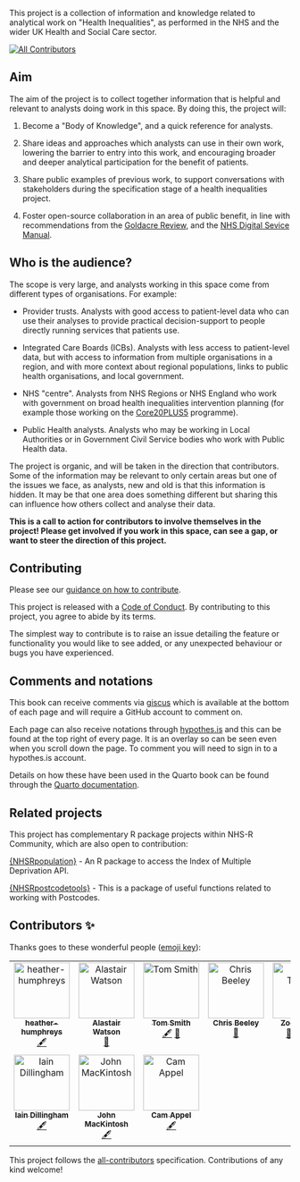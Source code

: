 This project is a collection of information and knowledge related to analytical work on "Health Inequalities", as performed in the NHS and the wider UK Health and Social Care sector.
<!-- ALL-CONTRIBUTORS-BADGE:START - Do not remove or modify this section -->
[![All Contributors](https://img.shields.io/badge/all_contributors-10-orange.svg?style=flat-square)](#contributors-)
<!-- ALL-CONTRIBUTORS-BADGE:END -->

## Aim

The aim of the project is to collect together information that is helpful and relevant to analysts doing work in this space. By doing this, the project will:

1.  Become a "Body of Knowledge", and a quick reference for analysts.

2.  Share ideas and approaches which analysts can use in their own work, lowering the barrier to entry into this work, and encouraging broader and deeper analytical participation for the benefit of patients.

3.  Share public examples of previous work, to support conversations with stakeholders during the specification stage of a health inequalities project.

4.  Foster open-source collaboration in an area of public benefit, in line with recommendations from the [Goldacre Review](https://www.gov.uk/government/publications/better-broader-safer-using-health-data-for-research-and-analysis/better-broader-safer-using-health-data-for-research-and-analysis#modern-open-working-methods-for-nhs-data-analysis), and the [NHS Digital Sevice Manual](https://service-manual.nhs.uk/standards-and-technology/service-standard-points/12-make-new-source-code-open).

## Who is the audience?

The scope is very large, and analysts working in this space come from different types of organisations. For example:

-   Provider trusts. Analysts with good access to patient-level data who can use their analyses to provide practical decision-support to people directly running services that patients use.

-   Integrated Care Boards (ICBs). Analysts with less access to patient-level data, but with access to information from multiple organisations in a region, and with more context about regional populations, links to public health organisations, and local government.

-   NHS "centre". Analysts from NHS Regions or NHS England who work with government on broad health inequalities intervention planning (for example those working on the [Core20PLUS5](https://www.england.nhs.uk/about/equality/equality-hub/national-healthcare-inequalities-improvement-programme/core20plus5/) programme).

-   Public Health analysts. Analysts who may be working in Local Authorities or in Government Civil Service bodies who work with Public Health data.

The project is organic, and will be taken in the direction that contributors. Some of the information may be relevant to only certain areas but one of the issues we face, as analysts, new and old is that this information is hidden. It may be that one area does something different but sharing this can influence how others collect and analyse their data.

**This is a call to action for contributors to involve themselves in the project! Please get involved if you work in this space, can see a gap, or want to steer the direction of this project.**

## Contributing

Please see our [guidance on how to contribute](https://tools.nhsrcommunity.com/contribution.html).

This project is released with a [Code of Conduct](./CODE_OF_CONDUCT.md). By contributing to this project, you agree to abide by its terms.

The simplest way to contribute is to raise an issue detailing the feature or functionality you would like to see added, or any unexpected behaviour or bugs you have experienced.

## Comments and notations

This book can receive comments via [giscus](https://giscus.app/) which is available at the bottom of each page and will require a GitHub account to comment on.

Each page can also receive notations through [hypothes.is](https://web.hypothes.is/about/) and this can be found at the top right of every page. It is an overlay so can be seen even when you scroll down the page. To comment you will need to sign in to a hypothes.is account.

Details on how these have been used in the Quarto book can be found through the [Quarto documentation](https://quarto.org/docs/reference/projects/books.html#comments).

## Related projects

This project has complementary R package projects within NHS-R Community, which are also open to contribution:

[{NHSRpopulation}](https://nhs-r-community.github.io/NHSRpopulation/ "Link to the {NHSRpopulation} package website") - An R package to access the Index of Multiple Deprivation API.

[{NHSRpostcodetools}](https://nhs-r-community.github.io/NHSRpostcodetools/ "Link to {NHSRpostcodetools} package website") - This is a package of useful functions related to working with Postcodes.

## Contributors ✨

Thanks goes to these wonderful people ([emoji key](https://allcontributors.org/docs/en/emoji-key)):

<!-- ALL-CONTRIBUTORS-LIST:START - Do not remove or modify this section -->
<!-- prettier-ignore-start -->
<!-- markdownlint-disable -->
<table>
  <tbody>
    <tr>
      <td align="center" valign="top" width="14.28%"><a href="https://github.com/heather-humphreys"><img src="https://avatars.githubusercontent.com/u/154340810?v=4?s=100" width="100px;" alt="heather-humphreys"/><br /><sub><b>heather-humphreys</b></sub></a><br /><a href="#content-heather-humphreys" title="Content">🖋</a></td>
      <td align="center" valign="top" width="14.28%"><a href="https://github.com/AlWatson20"><img src="https://avatars.githubusercontent.com/u/108326492?v=4?s=100" width="100px;" alt="Alastair Watson"/><br /><sub><b>Alastair Watson</b></sub></a><br /><a href="https://github.com/nhs-r-community/health-inequalities-notebook/pulls?q=is%3Apr+reviewed-by%3AAlWatson20" title="Reviewed Pull Requests">👀</a></td>
      <td align="center" valign="top" width="14.28%"><a href="https://github.com/ThomUK"><img src="https://avatars.githubusercontent.com/u/10871342?v=4?s=100" width="100px;" alt="Tom Smith"/><br /><sub><b>Tom Smith</b></sub></a><br /><a href="#content-ThomUK" title="Content">🖋</a> <a href="https://github.com/nhs-r-community/health-inequalities-notebook/pulls?q=is%3Apr+reviewed-by%3AThomUK" title="Reviewed Pull Requests">👀</a></td>
      <td align="center" valign="top" width="14.28%"><a href="https://chrisbeeley.github.io/chris_beeley_blog/"><img src="https://avatars.githubusercontent.com/u/1259867?v=4?s=100" width="100px;" alt="Chris Beeley"/><br /><sub><b>Chris Beeley</b></sub></a><br /><a href="https://github.com/nhs-r-community/health-inequalities-notebook/issues?q=author%3AChrisBeeley" title="Bug reports">🐛</a></td>
      <td align="center" valign="top" width="14.28%"><a href="https://philosopher-analyst.netlify.app/"><img src="https://avatars.githubusercontent.com/u/39963221?v=4?s=100" width="100px;" alt="Zoë Turner"/><br /><sub><b>Zoë Turner</b></sub></a><br /><a href="https://github.com/nhs-r-community/health-inequalities-notebook/pulls?q=is%3Apr+reviewed-by%3ALextuga007" title="Reviewed Pull Requests">👀</a> <a href="https://github.com/nhs-r-community/health-inequalities-notebook/commits?author=Lextuga007" title="Code">💻</a> <a href="#content-Lextuga007" title="Content">🖋</a></td>
      <td align="center" valign="top" width="14.28%"><a href="https://github.com/DCEW"><img src="https://avatars.githubusercontent.com/u/112561799?v=4?s=100" width="100px;" alt="Claire Welsh"/><br /><sub><b>Claire Welsh</b></sub></a><br /><a href="#content-DCEW" title="Content">🖋</a></td>
      <td align="center" valign="top" width="14.28%"><a href="https://github.com/wyuill"><img src="https://avatars.githubusercontent.com/u/10546300?v=4?s=100" width="100px;" alt="wyuill"/><br /><sub><b>wyuill</b></sub></a><br /><a href="#content-wyuill" title="Content">🖋</a></td>
    </tr>
    <tr>
      <td align="center" valign="top" width="14.28%"><a href="https://www.dillingham.me.uk/"><img src="https://avatars.githubusercontent.com/u/477263?v=4?s=100" width="100px;" alt="Iain Dillingham"/><br /><sub><b>Iain Dillingham</b></sub></a><br /><a href="#content-iaindillingham" title="Content">🖋</a></td>
      <td align="center" valign="top" width="14.28%"><a href="https://johnmackintosh.net/blog"><img src="https://avatars.githubusercontent.com/u/3278367?v=4?s=100" width="100px;" alt="John MacKintosh"/><br /><sub><b>John MacKintosh</b></sub></a><br /><a href="#content-johnmackintosh" title="Content">🖋</a></td>
      <td align="center" valign="top" width="14.28%"><a href="http://www.appel.co.uk"><img src="https://avatars.githubusercontent.com/u/16980052?v=4?s=100" width="100px;" alt="Cam Appel"/><br /><sub><b>Cam Appel</b></sub></a><br /><a href="#content-camappel" title="Content">🖋</a></td>
    </tr>
  </tbody>
</table>

<!-- markdownlint-restore -->
<!-- prettier-ignore-end -->

<!-- ALL-CONTRIBUTORS-LIST:END -->

This project follows the [all-contributors](https://github.com/all-contributors/all-contributors) specification. Contributions of any kind welcome!